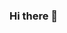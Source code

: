 ### Hi there 👋

<!--
**Lotfy-Mahmoud-Yaseen/Lotfy-Mahmoud-Yaseen** is a ✨ _special_ ✨ repository because its `README.md` (this file) appears on your GitHub profile.

Here are some ideas to get you started:

- 🔭 I’m currently working on ... Future Graduation Projects
- 🌱 I’m currently learning ... Some of Web technologies
- 💬 Ask me about ... Anything
-->
